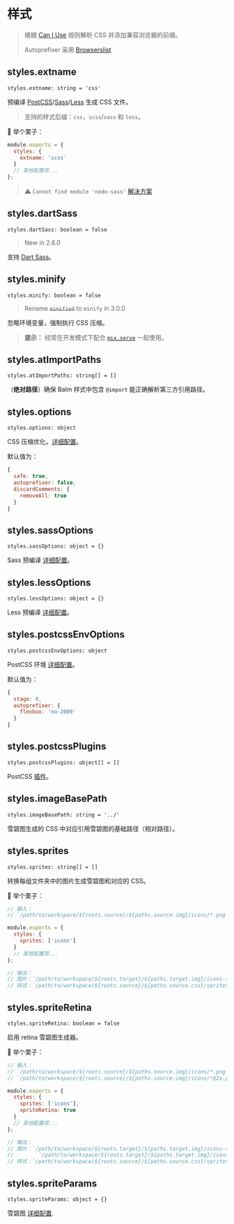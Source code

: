 # 样式

> 根据 [Can I Use](https://caniuse.com/) 规则解析 CSS 并添加兼容浏览器的前缀。
>
> Autoprefixer 采用 [Browserslist](https://github.com/ai/browserslist#queries)

## styles.extname

`styles.extname: string = 'css'`

预编译 [PostCSS](https://postcss.org/)/[Sass](https://sass-lang.com/)/[Less](http://lesscss.org/) 生成 CSS 文件。

> 支持的样式后缀：`css`，`scss`/`sass` 和 `less`。

:chestnut: 举个栗子：

```js
module.exports = {
  styles: {
    extname: 'scss'
  }
  // 其他配置项...
};
```

> ⚠️ `Cannot find module 'node-sass'` [解决方案](../advanced/troubleshooting.md)

## styles.dartSass

`styles.dartSass: boolean = false`

> New in 2.6.0

支持 [Dart Sass](https://sass-lang.com/dart-sass)。

## styles.minify

`styles.minify: boolean = false`

> Rename <del>`minified`</del> to `minify` in 3.0.0

忽略环境变量，强制执行 CSS 压缩。

> **提示：** 经常在开发模式下配合 [`mix.serve`](/api/serve) 一起使用。

## styles.atImportPaths

`styles.atImportPaths: string[] = []`

（**绝对路径**）确保 Balm 样式中包含 `@import` 能正确解析第三方引用路径。

## styles.options

`styles.options: object`

CSS 压缩优化。[详细配置](https://cssnano.co/guides/optimisations/)。

默认值为：

```js
{
  safe: true,
  autoprefixer: false,
  discardComments: {
    removeAll: true
  }
}
```

## styles.sassOptions

`styles.sassOptions: object = {}`

Sass 预编译 [详细配置](https://github.com/sass/node-sass#options)。

## styles.lessOptions

`styles.lessOptions: object = {}`

Less 预编译 [详细配置](https://github.com/gulp-community/gulp-less#options)。

## styles.postcssEnvOptions

`styles.postcssEnvOptions: object`

PostCSS 环境 [详细配置](https://github.com/csstools/postcss-preset-env#options)。

默认值为：

```js
{
  stage: 0,
  autoprefixer: {
    flexbox: 'no-2009'
  }
}
```

## styles.postcssPlugins

`styles.postcssPlugins: object[] = []`

PostCSS [插件](https://www.postcss.parts/)。

## styles.imageBasePath

`styles.imageBasePath: string = '../'`

雪碧图生成的 CSS 中对应引用雪碧图的基础路径（相对路径）。

## styles.sprites

`styles.sprites: string[] = []`

转换每组文件夹中的图片生成雪碧图和对应的 CSS。

:chestnut: 举个栗子：

```js
// 输入：
// `/path/to/workspace/${roots.source}/${paths.source.img}/icons/*.png`

module.exports = {
  styles: {
    sprites: ['icons']
  }
  // 其他配置项...
};

// 输出：
// 图片：`/path/to/workspace/${roots.target}/${paths.target.img}/icons-sprites.png`
// 样式：`/path/to/workspace/${roots.source}/${paths.source.css}/sprites/_icons.${styles.extname}`
```

## styles.spriteRetina

`styles.spriteRetina: boolean = false`

启用 retina 雪碧图生成器。

:chestnut: 举个栗子：

```js
// 输入：
// `/path/to/workspace/${roots.source}/${paths.source.img}/icons/*.png`
// `/path/to/workspace/${roots.source}/${paths.source.img}/icons/*@2x.png`

module.exports = {
  styles: {
    sprites: ['icons'],
    spriteRetina: true
  }
  // 其他配置项...
};

// 输出：
// 图片：`/path/to/workspace/${roots.target}/${paths.target.img}/icons-sprites.png`
//        `/path/to/workspace/${roots.target}/${paths.target.img}/icons-sprites@2x.png`
// 样式：`/path/to/workspace/${roots.source}/${paths.source.css}/sprites/_icons.${styles.extname}`
```

## styles.spriteParams

`styles.spriteParams: object = {}`

雪碧图 [详细配置](https://github.com/twolfson/gulp.spritesmith#spritesmithparams).
